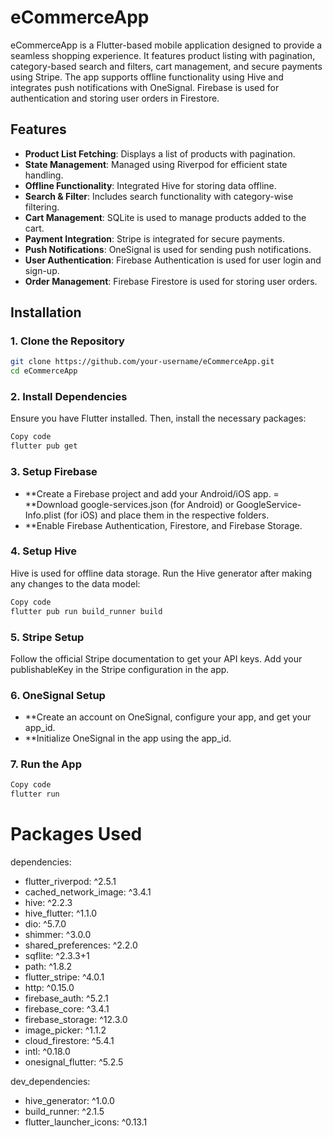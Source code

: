 # eCommerceApp

eCommerceApp is a Flutter-based mobile application designed to provide a seamless shopping experience. It features product listing with pagination, category-based search and filters, cart management, and secure payments using Stripe. The app supports offline functionality using Hive and integrates push notifications with OneSignal. Firebase is used for authentication and storing user orders in Firestore.

## Features

- **Product List Fetching**: Displays a list of products with pagination.
- **State Management**: Managed using Riverpod for efficient state handling.
- **Offline Functionality**: Integrated Hive for storing data offline.
- **Search & Filter**: Includes search functionality with category-wise filtering.
- **Cart Management**: SQLite is used to manage products added to the cart.
- **Payment Integration**: Stripe is integrated for secure payments.
- **Push Notifications**: OneSignal is used for sending push notifications.
- **User Authentication**: Firebase Authentication is used for user login and sign-up.
- **Order Management**: Firebase Firestore is used for storing user orders.

## Installation

### 1. Clone the Repository
```bash
git clone https://github.com/your-username/eCommerceApp.git
cd eCommerceApp
```


### 2. Install Dependencies
Ensure you have Flutter installed. Then, install the necessary packages:

``` bash
Copy code
flutter pub get
```

### 3. Setup Firebase
- **Create a Firebase project and add your Android/iOS app.
= **Download google-services.json (for Android) or GoogleService-Info.plist (for iOS) and place them in the respective folders.
- **Enable Firebase Authentication, Firestore, and Firebase Storage.

### 4. Setup Hive
Hive is used for offline data storage. Run the Hive generator after making any changes to the data model:

```bash
Copy code
flutter pub run build_runner build
```

### 5. Stripe Setup
Follow the official Stripe documentation to get your API keys. Add your publishableKey in the Stripe configuration in the app.

### 6. OneSignal Setup
- **Create an account on OneSignal, configure your app, and get your app_id.
- **Initialize OneSignal in the app using the app_id.


### 7. Run the App

```bash
Copy code
flutter run
```

# Packages Used
dependencies:
  - flutter_riverpod: ^2.5.1
  - cached_network_image: ^3.4.1
  - hive: ^2.2.3
  - hive_flutter: ^1.1.0
  - dio: ^5.7.0
  - shimmer: ^3.0.0
  - shared_preferences: ^2.2.0
  - sqflite: ^2.3.3+1
  - path: ^1.8.2
  - flutter_stripe: ^4.0.1
  - http: ^0.15.0
  - firebase_auth: ^5.2.1
  - firebase_core: ^3.4.1
  - firebase_storage: ^12.3.0
  - image_picker: ^1.1.2
  - cloud_firestore: ^5.4.1
  - intl: ^0.18.0
  - onesignal_flutter: ^5.2.5

dev_dependencies:
  - hive_generator: ^1.0.0
  - build_runner: ^2.1.5
  - flutter_launcher_icons: ^0.13.1
